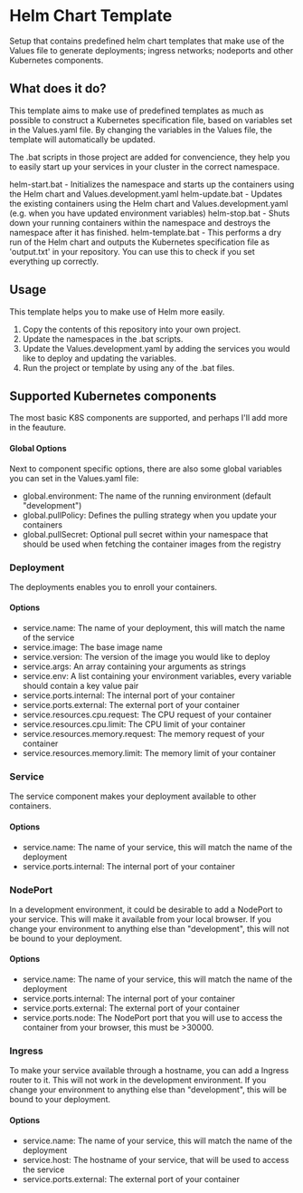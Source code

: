 # Helm Chart Template
Setup that contains predefined helm chart templates that make use of the Values file to generate deployments; ingress networks; nodeports and other Kubernetes components.

## What does it do?
This template aims to make use of predefined templates as much as possible to construct a Kubernetes specification file, based on variables set in the Values.yaml file.
By changing the variables in the Values file, the template will automatically be updated.

The .bat scripts in those project are added for convencience, they help you to easily start up your services in your cluster in the correct namespace.

helm-start.bat - Initializes the namespace and starts up the containers using the Helm chart and Values.development.yaml
helm-update.bat - Updates the existing containers using the Helm chart and Values.development.yaml (e.g. when you have updated environment variables)
helm-stop.bat - Shuts down your running containers within the namespace and destroys the namespace after it has finished.
helm-template.bat - This performs a dry run of the Helm chart and outputs the Kubernetes specification file as 'output.txt' in your repository. You can use this to check if you set everything up correctly.

## Usage
This template helps you to make use of Helm more easily. 
1. Copy the contents of this repository into your own project.
2. Update the namespaces in the .bat scripts.
3. Update the Values.development.yaml by adding the services you would like to deploy and updating the variables.
4. Run the project or template by using any of the .bat files.

## Supported Kubernetes components
The most basic K8S components are supported, and perhaps I'll add more in the feauture.

#### Global Options
Next to component specific options, there are also some global variables you can set in the Values.yaml file:
- global.environment: The name of the running environment (default "development")
- global.pullPolicy: Defines the pulling strategy when you update your containers
- global.pullSecret: Optional pull secret within your namespace that should be used when fetching the container images from the registry

### Deployment
The deployments enables you to enroll your containers.

#### Options
- service.name: The name of your deployment, this will match the name of the service
- service.image: The base image name
- service.version: The version of the image you would like to deploy
- service.args: An array containing your arguments as strings
- service.env: A list containing your environment variables, every variable should contain a key value pair
- service.ports.internal: The internal port of your container
- service.ports.external: The external port of your container
- service.resources.cpu.request: The CPU request of your container
- service.resources.cpu.limit: The CPU limit of your container
- service.resources.memory.request: The memory request of your container
- service.resources.memory.limit: The memory limit of your container

### Service
The service component makes your deployment available to other containers.

#### Options
- service.name: The name of your service, this will match the name of the deployment
- service.ports.internal: The internal port of your container

### NodePort
In a development environment, it could be desirable to add a NodePort to your service. This will make it available from your local browser. If you change your environment to anything else than "development", this will not be bound to your deployment.

#### Options
- service.name: The name of your service, this will match the name of the deployment
- service.ports.internal: The internal port of your container
- service.ports.external: The external port of your container
- service.ports.node: The NodePort port that you will use to access the container from your browser, this must be >30000.

### Ingress
To make your service available through a hostname, you can add a Ingress router to it. This will not work in the development environment. If you change your environment to anything else than "development", this will be bound to your deployment.

#### Options
- service.name: The name of your service, this will match the name of the deployment
- service.host: The hostname of your service, that will be used to access the service
- service.ports.external: The external port of your container
